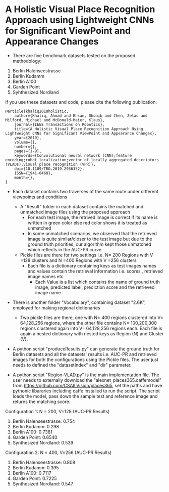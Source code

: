 # A Holistic Visual Place Recognition Approach using Lightweight CNNs for Significant ViewPoint and Appearance Changes

- There are five benchmark datasets tested on the proposed methodology:
1) Berlin Halenseestrasse
2) Berlin Kudamm
3) Berlin A100
4) Garden Point
5) Syhthesized Nordland

If you use these datasets and code, please cite the following publication:

```
@article{khaliq2018holistic,
  	author={Khaliq, Ahmad and Ehsan, Shoaib and Chen, Zetao and Milford, Michael and McDonald-Maier, Klaus},
	journal={IEEE Transactions on Robotics},
	title={A Holistic Visual Place Recognition Approach Using Lightweight CNNs for Significant ViewPoint and Appearance Changes},
	year={2019},
	volume={},
	number={},
	pages={1-9},
	keywords={Convolutional neural network (CNN);feature encoding;robot localization;vector of locally aggregated descriptors (VLADs);visual place recognition (VPR)},
	doi={10.1109/TRO.2019.2956352},
	ISSN={1941-0468},
	month={},
}
```

- Each dataset contains two traverses of the same route under different viewpoints and conditions
	- A "Result" folder in each dataset contains the matched and unmatched image files using the proposed approach
		- For each test image, the retrived image is correct if its name is written in green color else red color shows it is treated as unmatched
		- In some unmatched scenarios, we observed that the retrieved image is quite similar/closer to the test image but due to the ground truth priorities, our algorithm kept those unmatched which reflects in the AUC-PR curve.
	- Pickle files are there for two settings i.e. N= 200 Regions with V =128 clusters and N =400 Regions with V =256 clusters 	
		- Each file is a dictionary containing keys as test images names and values contain the retrieval information i.e. scores , retrieved image names etc
			- Each Value is a list which contains the name of ground truth image, predicted label, prediction score and the retrieved image name

- There is another folder "Vocabulary", containing dataset "2.6K", employed for making regional dictionaries
	- Two pickle files are there, one with N= 400 regions clustered into V= 64,128,256 regions, where the other file contains N= 100,200,300 regions clustered again into V= 64,128,256 regions each. Each file is again a nested dictionary with nested keys as Region (N) and  Cluster (V). 

- A python script "produceResults.py" can generate the ground truth for Berlin datasets and all the datasets' results i.e. AUC-PR and retrieved images for both the configurations using the Pickle files. The user just needs to defined the "datasetIndex" and "dir" parameter.

- A python script "Region-VLAD.py" is the main implementation file. The user needs to externally download  the "alexnet_places365.caffemodel" from https://github.com/CSAILVision/places365, set the paths and have pythonic libararies including caffe installed to run the script. The script loads the model, pass down the sample test and reference image and returns the matching score.

Configuration 1: N = 200, V=128
 	(AUC-PR Results)
1) Berlin Halenseestrasse: 0.754
2) Berlin Kudamm: 0.298
3) Berlin A100: 0.7381
4) Garden Point: 0.6540
5) Synthesized Nordland: 0.539

Configuration 2: N = 400, V=256
	(AUC-PR Results)
1) Berlin Halenseestrasse: 0.808
2) Berlin Kudamm: 0.395
3) Berlin A100: 0.7117
4) Garden Point: 0.7225
5) Synthesized Nordland: 0.547

